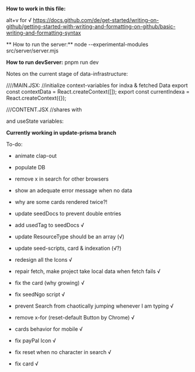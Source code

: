 **How to work in this file:**

alt+v for √
https://docs.github.com/de/get-started/writing-on-github/getting-started-with-writing-and-formatting-on-github/basic-writing-and-formatting-syntax


** How to run the server:**
node --experimental-modules src/server/server.mjs

**How to run devServer:**
pnpm run dev


Notes on the current stage of data-infrastructure:

////MAIN.JSX:
//initialize  context-variables for indxa & fetched Data
export const contextData = React.createContext([]);
export const currentIndexa = React.createContext({});

///CONTENT.JSX
//shares with <Search /> and <Cards /> useState variables:

**Currently working in update-prisma branch**

To-do:


- animate clap-out
- populate DB
- remove x in search for other browsers
- show an adequate error message when no data
- why are some cards rendered twice?!
- update seedDocs to prevent double entries


- add usedTag to seedDocs √
- update ResourceType should be an array (√)
- update seed-scripts, card & indexation (√?)

- redesign all the Icons √
- repair fetch, make project take local data when fetch fails √
- fix the card (why growing) √
- fix seedNgo script √
- prevent Search from chaotically jumping whenever I am typing √
- remove x-for (reset-default Button by Chrome) √
- cards behavior for mobile √
- fix payPal Icon √
- fix reset when no character in search √
- fix card √



